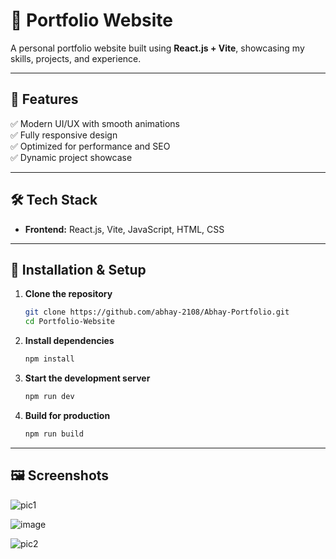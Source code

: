 # 🚀 Portfolio Website
A personal portfolio website built using **React.js + Vite**, showcasing my skills, projects, and experience.

---

## 📌 Features
✅ Modern UI/UX with smooth animations  
✅ Fully responsive design  
✅ Optimized for performance and SEO   
✅ Dynamic project showcase  

---

## 🛠 Tech Stack
- **Frontend:** React.js, Vite, JavaScript, HTML, CSS

---

## 🚀 Installation & Setup

1. **Clone the repository**
   ```sh
   git clone https://github.com/abhay-2108/Abhay-Portfolio.git
   cd Portfolio-Website
   ```

2. **Install dependencies**
   ```sh
   npm install
   ```

3. **Start the development server**
   ```sh
   npm run dev
   ```

4. **Build for production**
   ```sh
   npm run build
   ```

---

## 🖼 Screenshots
![pic1](https://github.com/user-attachments/assets/7866767f-58db-4e3c-8acb-aaf64c5a6180)

![image](https://github.com/user-attachments/assets/4c642962-97cd-496f-92a0-7c1a4ea0f9a5)


![pic2](https://github.com/user-attachments/assets/ba873370-a9e0-45d5-8b31-2f1fc0ac1b70)


